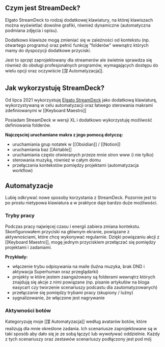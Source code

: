 ## Czym jest StreamDeck?
Elgato StreamDeck to rodzaj dodatkowej klawiatury, na której klawiszach można wyświetlać dowolne grafiki, również dynamiczne (automatyczna podmiana zdjęcia i opisu).

Dodatkowo klawisze mogą zmieniać się w zależności od kontekstu (np. otwartego programu) oraz pełnić funkcję "folderów" wewnątrz których mamy do dyspozycji dodatkowe przyciski. 

Jest to sprzęt zaprojektowany dla streamerów ale świetnie sprawdza się również do obsługi profesjonalnych programów, wymagających dostępu do wielu opcji oraz oczywiście [[🎖️ Automatyzacja]].

## Jak wykorzystuję StreamDeck? 
Od lipca 2021 wykorzystuję [Elgato StreamDeck](https://www.elgato.com/en/stream-deck) jako dodatkową klawiaturę, wykorzystywaną w celu automatyzacji oraz łatwego sterowania makrami zdefiniowanymi w [[Keyboard Maestro]]

Posiadam StreamDeck w wersji XL i dodatkowo wykorzystuję możliwość definiowania folderów.

**Najczęsciej uruchamiane makra z jego pomocą dotyczą:**
- uruchamiania grup notatek w [[Obsidian]] / [[Notion]]
- uruchamiania baz [[Airtable]]
- uruchamiania często otwieranych przeze mnie stron www (i nie tylko)
- sterowania muzyką, również w całym domu
- przełączania kontekstów pomiędzy projektami (automatyzacja workflow)

## Automatyzacje
Lubię odkrywać nowe sposoby korzystania z StreamDeck. Pozornie jest to po prostu nietypowa klawiatura a w praktyce daje bardzo duże możliwości. 

### Tryby pracy
Podczas pracy najwięcej czasu i energii zabiera zmiana kontekstu. Skonfigurowałem przyciski na głównym ekranie, powiązane z aktywnościami, które chcę wykonywać regularnie. Dzięki powiązaniu akcji z [[Keyboard Maestro]], mogę jednym przyciskiem przełączać się pomiędzy projektami i zadaniami. 

**Przykłady:** 
- włączenie trybu odpisywania na maile (luźna muzyka, brak DND i aktywacja Superhuman oraz przeglądarki)
- projekty w które jestem zaangażowany są folderami wewnątrz których znajdują się akcje z nimi powiązane (np. pisanie artykułów na bloga easycart czy tworzenie scenariuszy podcastu dla zautomatyzowanych)
- przełączanie się pomiędzy trybami pracy (skupiony / luźny)
- sygnalizowanie, że włączone jest nagrywanie

### Aktywności botów 
Kategoryzuję moje [[🎖️ Automatyzacja]] według avatarów botów, które realizują dla mnie określone zadania. Ich scenariusze zaprojektowane są w taki sposób aby dało się je ze sobą łączyć lub wywoływać oddzielnie. Każdy z tych scenariuszy oraz zestawów scenariuszy podłączony jest pod mój 